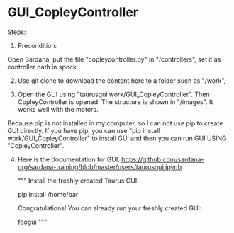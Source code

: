 # GUI_CopleyController

Steps:

1. Precondition: 

 Open Sardana, put the file "copleycontroller.py" in "/controllers", set it as controller path in spock. 

2. Use git clone to download the content here to a folder such as "/work", 

3. Open the GUI using "taurusgui work/GUI_CopleyController". Then CopleyController is opened. The structure is shown in "/images". It works well with the motors.

Because pip is not installed in my computer, so I can not use pip to create GUI directly. If you have pip, you can use "pip install work/GUI_CopleyController" to install GUI and then you can run GUI USING "CopleyController".

4. Here is the documentation for GUI.
https://github.com/sardana-org/sardana-training/blob/master/users/taurusgui.ipynb

    """
    Install the freshly created Taurus GUI:

    pip install /home/bar

    Congratulations! You can already run your freshly created GUI:

    foogui
    """

